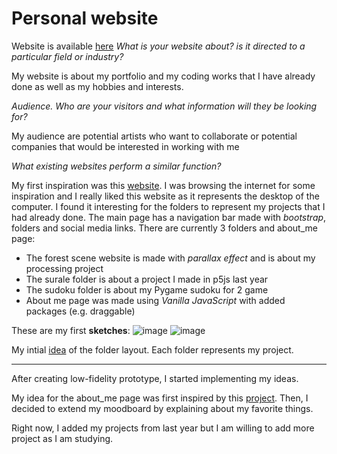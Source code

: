 # Personal website
Website is available [here]()
 _What is your website about? is it directed to a particular field or industry?_
 
  My website is about my portfolio and my coding works that I have already done as well as my hobbies and interests.
  
 _Audience. Who are your visitors and what information will they be looking for?_
 
  My audience are potential artists who want to collaborate or potential companies that would be interested in working with me
    
_What existing websites perform a similar function?_

  My first inspiration was this [website](https://930296.cargo.site/). I was browsing the internet for some inspiration and I really liked this website as it represents the desktop of the computer. I found it interesting for the folders to represent my projects that I had already done. The main page has a navigation bar made with _bootstrap_, folders and social media links. 
There are currently 3 folders and about_me page:
- The forest scene website is made with _parallax effect_ and is about my processing project
- The surale folder is about a project I made in p5js last year
- The sudoku folder is about my Pygame sudoku for 2 game
- About me page was made using _Vanilla JavaScript_ with added packages (e.g. draggable)

These are my first **sketches**:
![image](https://git.arts.ac.uk/storage/user/685/files/a280f49c-d5db-4f08-880f-6c72861c0fd6)
![image](https://git.arts.ac.uk/storage/user/685/files/e6149268-1457-40ca-9f35-1b94d38748d6)


My intial [idea](https://rp.mockplus.com/rps/5iye-H1B1/E4k-K317OX?) of the folder layout. Each folder represents my project. 
***

After creating low-fidelity prototype, I started implementing my ideas. 

  My idea for the about_me page was first inspired by this [project](https://codepen.io/kseniacold/pen/QKNKow). Then, I decided to extend my moodboard by explaining about my favorite things. 

  Right now, I added my projects from last year but I am willing to add more project as I am studying. 
